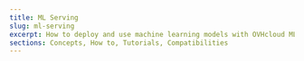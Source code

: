 ```yaml
---
title: ML Serving
slug: ml-serving
excerpt: How to deploy and use machine learning models with OVHcloud ML Serving
sections: Concepts, How to, Tutorials, Compatibilities
---
```

